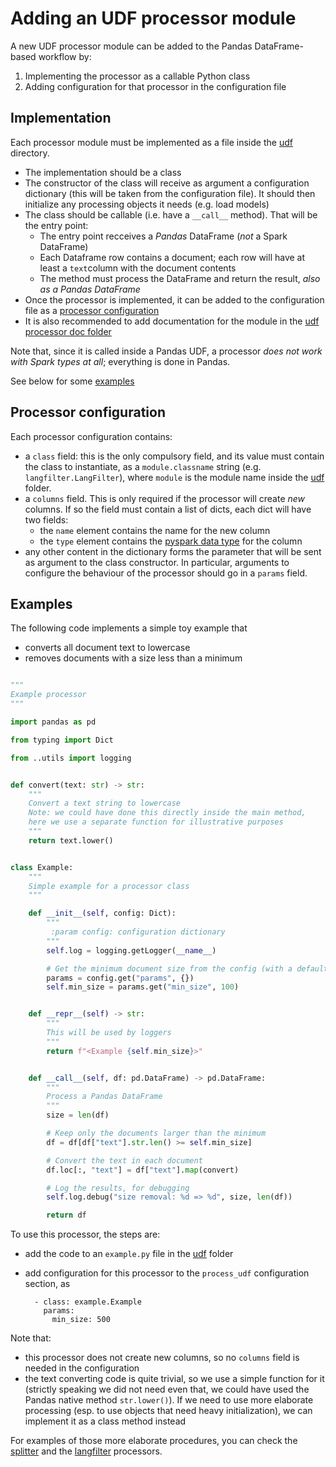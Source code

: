 # Adding an UDF processor module

A new UDF processor module can be added to the Pandas DataFrame-based workflow
by:
1. Implementing the processor as a callable Python class
2. Adding configuration for that processor in the configuration file


## Implementation

Each processor module must be implemented as a file inside the [udf] directory.

  * The implementation should be a class
  * The constructor of the class will receive as argument a configuration
    dictionary (this will be taken from the configuration file). It should
	then initialize any processing objects it needs (e.g. load models)
  * The class should be callable (i.e. have a `__call__` method). That will be
    the entry point:
	  - The entry point recceives a  *Pandas* DataFrame (*not* a Spark DataFrame)
	  - Each Dataframe row contains a document; each row will have at least a
	    `text`column with the document contents
	  - The method must process the DataFrame and return the result, _also
	    as a Pandas DataFrame_
  * Once the processor is implemented, it can be added to the configuration
    file as a [processor configuration](#processor-configuration)
  * It is also recommended to add documentation for the module in the
    [udf processor doc folder](udf)


Note that, since it is called inside a Pandas UDF, a processor _does not work
with Spark types at all_; everything is done in Pandas.

See below for some [examples](#examples)


## Processor configuration

Each processor configuration contains:
 * a `class` field: this is the only compulsory field, and its value must
   contain the class to instantiate, as a `module.classname` string (e.g.
   `langfilter.LangFilter`), where `module` is the module name inside the
   [udf] folder.
 * a `columns` field. This is only required if the processor will create _new_
   columns. If so the field must contain a list of dicts, each dict will have
   two fields:
      - the `name` element contains the name for the new column
	  - the `type` element contains the [pyspark data type] for the column
 * any other content in the dictionary forms the parameter that will be
   sent as argument to the class constructor. In particular, arguments to
   configure the behaviour of the processor should go in a `params` field.


## Examples

The following code implements a simple toy example that
 * converts all document text to lowercase
 * removes documents with a size less than a minimum
 
```Python

"""
Example processor
"""

import pandas as pd

from typing import Dict

from ..utils import logging


def convert(text: str) -> str:
    """
    Convert a text string to lowercase
    Note: we could have done this directly inside the main method,
	here we use a separate function for illustrative purposes
    """
    return text.lower()


class Example:
    """
    Simple example for a processor class
    """

    def __init__(self, config: Dict):
        """
         :param config: configuration dictionary
        """
        self.log = logging.getLogger(__name__)

        # Get the minimum document size from the config (with a default of 100)
        params = config.get("params", {})
        self.min_size = params.get("min_size", 100)


    def __repr__(self) -> str:
        """
        This will be used by loggers
        """
        return f"<Example {self.min_size}>"


    def __call__(self, df: pd.DataFrame) -> pd.DataFrame:
        """
        Process a Pandas DataFrame
        """
        size = len(df)

        # Keep only the documents larger than the minimum
        df = df[df["text"].str.len() >= self.min_size]

        # Convert the text in each document
        df.loc[:, "text"] = df["text"].map(convert)

        # Log the results, for debugging
        self.log.debug("size removal: %d => %d", size, len(df))

        return df

```

To use this processor, the steps are:
  * add the code to an `example.py` file in the [udf] folder
  * add configuration for this processor to the `process_udf` configuration
    section, as
	
	      - class: example.Example
		    params:
              min_size: 500
  
  
Note that:
  - this processor does not create new columns, so no `columns` field is
    needed in the configuration
  - the text converting code is quite trivial, so we use a simple function
    for it (strictly speaking we did not need even that, we could have used the
	Pandas native method `str.lower()`). If we need to use more elaborate
	processing (esp. to use objects that need heavy initialization), we can
	implement it as a class method instead
	
For examples of those more elaborate procedures, you can check the [splitter]
and the [langfilter] processors.


[udf]: ../dps/spark_df/udf
[splitter]: ../dps/spark_df/udf/splitter.py
[langfilter]: ../dps/spark_df/udf/langfilter.py
[pyspark data type]: https://spark.apache.org/docs/latest/sql-ref-datatypes.html
